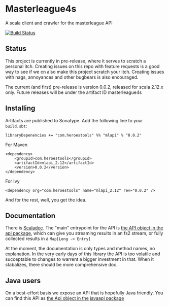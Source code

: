 # Masterleague4s
A scala client and crawler for the masterleague API

[![Build Status](https://travis-ci.org/martijnhoekstra/masterleague4s.svg?branch=master)](https://travis-ci.org/martijnhoekstra/masterleague4s)

## Status
This project is currently in pre-release, where it serves to scratch a personal itch. Creating issues on this repo with feature
requests is a good way to see if we cn also make this project scratch your itch. Creating issues with nags, annoyances and other bugbears
is also encouraged.

The current (and first) pre-release is version 0.0.2, released for scala 2.12.x only. Future releases will be under the artifact ID masterleague4s

## Installing

Artifacts are published to Sonatype. Add the following line to your `build.sbt`:

```
libraryDepenencies += "com.heroestools" %% "mlapi" % "0.0.2"
```

For Maven

```
<dependency>
    <groupId>com.heroestools</groupId>
    <artifactId>mlapi_2.12</artifactId>
    <version>0.0.2</version>
</dependency>
```

For Ivy

```
<dependency org="com.heroestools" name="mlapi_2.12" rev="0.0.2" />
```

And for the rest, well, you get the idea.

## Documentation

There is [Scaladoc](https://oss.sonatype.org/service/local/repositories/releases/archive/com/heroestools/mlapi_2.12/0.0.2/mlapi_2.12-0.0.2-javadoc.jar/!/masterleagueapi/index.html).
The "main" entrypoint for the API is [the API object in the api package](https://oss.sonatype.org/service/local/repositories/releases/archive/com/heroestools/mlapi_2.12/0.0.2/mlapi_2.12-0.0.2-javadoc.jar/!/masterleagueapi/api/Api$.html),
which can give you streaming results in an fs2 stream, or fully collected results in a `Map[Long -> Entry]`

At the moment, the documentation is only types and method names, no explanation. In the very early days of this library the API
is too volatile and succeptable to changes to warrent a bigger investment in that. When it stabalizes, there should be more
comprehensive doc.


## Java users

On a best-effort basis we expose an API that is hopefully Java friendly. You can find this API as [the Api object in the javaapi package](https://oss.sonatype.org/service/local/repositories/releases/archive/com/heroestools/mlapi_2.12/0.0.2/mlapi_2.12-0.0.2-javadoc.jar/!/masterleagueapi/javaapi/Api$.html)
